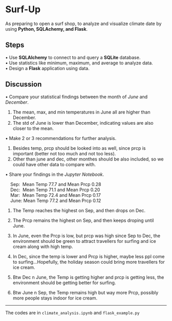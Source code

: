 # Surf-Up
As preparing to open a surf shop, to analyze and visualize climate date by using **Python, SQLAchemy, and Flask**.<br>

## Steps
•	Use **SQLAlchemy** to connect to and query a **SQLite** database.<br />
•	Use statistics like minimum, maximum, and average to analyze data.<br />
•	Design a **Flask** application using data.

## Discussion
•	Compare your statistical findings between the month of *June* and *December*.<br />
1. The mean, max, and min temperatures in June all are higher than December. 
2. The std of June is lower than December, indicating values are also closer to the mean.<br />

•	Make 2 or 3 recommendations for further analysis.
1. Besides temp, prcp should be looked into as well, since prcp is important (better not too much and not too less).
2. Other than june and dec, other monthes should be also included, so we could have other data to compare with.<br />

•	Share your findings in the *Jupyter Notebook*.<br />

&nbsp;&nbsp;&nbsp;&nbsp;Sep:&nbsp;&nbsp;Mean Temp 77.7 and Mean Prcp 0.28 <br />
&nbsp;&nbsp;&nbsp;&nbsp;Dec:&nbsp;&nbsp;Mean Temp 71.1 and Mean Prcp 0.20 <br />
&nbsp;&nbsp;&nbsp;&nbsp;Mar:&nbsp;&nbsp;Mean Temp 72.4 and Mean Prcp 0.17 <br />
&nbsp;&nbsp;&nbsp;&nbsp;June:&nbsp;Mean Temp 77.2 and Mean Prcp 0.12 <br />

1. The Temp reaches the highest on Sep, and then drops on Dec.
2. The Prcp remains the highest on Sep, and then keeps droping until June. 

3. In June, even the Prcp is low, but prcp was high since Sep to Dec, the environment should be green to attract travellers for surfing and ice cream along with high temp.
4. In Dec, since the temp is lower and Prcp is higher, maybe less ppl come to surfing...Hopefully, the holiday season could bring more travellers for ice cream.
5. Btw Dec n June, the Temp is getting higher and prcp is getting less, the environment should be getting better for surfing.
6. Btw June n Sep, the Temp remains high but way more Prcp, possibly more people stays indoor for ice cream.

---
The codes are in `climate_analysis.ipynb` and `flask_example.py`

